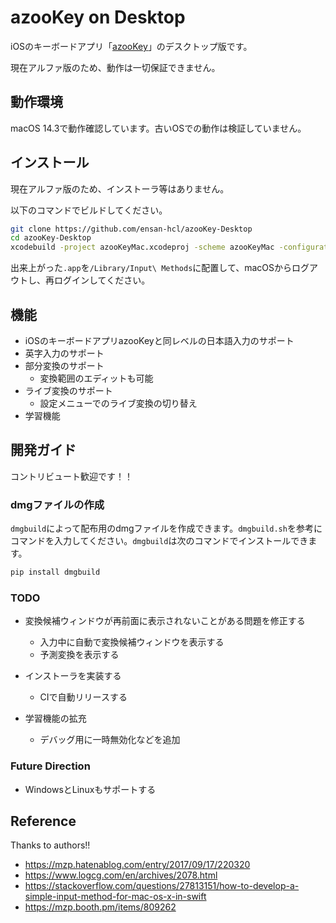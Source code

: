 # azooKey on Desktop

iOSのキーボードアプリ「[azooKey](https://github.com/ensan-hcl/azooKey)」のデスクトップ版です。

現在アルファ版のため、動作は一切保証できません。

## 動作環境

macOS 14.3で動作確認しています。古いOSでの動作は検証していません。

## インストール

現在アルファ版のため、インストーラ等はありません。

以下のコマンドでビルドしてください。

```bash
git clone https://github.com/ensan-hcl/azooKey-Desktop
cd azooKey-Desktop
xcodebuild -project azooKeyMac.xcodeproj -scheme azooKeyMac -configuration Release
```

出来上がった`.app`を`/Library/Input\ Methods`に配置して、macOSからログアウトし、再ログインしてください。

## 機能

* iOSのキーボードアプリazooKeyと同レベルの日本語入力のサポート
* 英字入力のサポート
* 部分変換のサポート
  * 変換範囲のエディットも可能
* ライブ変換のサポート
  * 設定メニューでのライブ変換の切り替え
* 学習機能

## 開発ガイド

コントリビュート歓迎です！！

### dmgファイルの作成
`dmgbuild`によって配布用のdmgファイルを作成できます。`dmgbuild.sh`を参考にコマンドを入力してください。`dmgbuild`は次のコマンドでインストールできます。

```bash
pip install dmgbuild
```

### TODO

* 変換候補ウィンドウが再前面に表示されないことがある問題を修正する
  * 入力中に自動で変換候補ウィンドウを表示する
  * 予測変換を表示する

* インストーラを実装する
  * CIで自動リリースする

* 学習機能の拡充
  * デバッグ用に一時無効化などを追加


### Future Direction

* WindowsとLinuxもサポートする

## Reference

Thanks to authors!!

* https://mzp.hatenablog.com/entry/2017/09/17/220320
* https://www.logcg.com/en/archives/2078.html
* https://stackoverflow.com/questions/27813151/how-to-develop-a-simple-input-method-for-mac-os-x-in-swift
* https://mzp.booth.pm/items/809262
